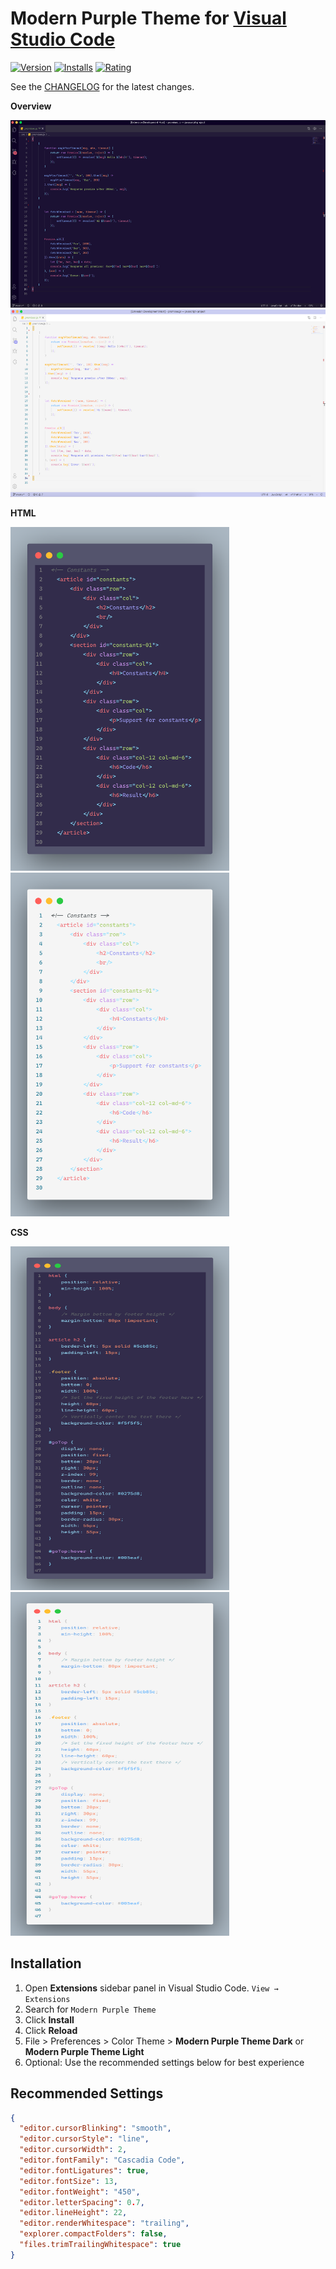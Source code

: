 # Modern Purple Theme for [Visual Studio Code](http://code.visualstudio.com)

[![Version](https://vsmarketplacebadge.apphb.com/version/nataliefruitema.modern-purple-theme.svg?label=Version&colorA=1b1133&colorB=381079)](https://marketplace.visualstudio.com/items?itemName=nataliefruitema.modern-purple-theme)
[![Installs](https://vsmarketplacebadge.apphb.com/installs/nataliefruitema.modern-purple-theme.svg?label=Installs&colorA=1b1133&colorB=381079)](https://marketplace.visualstudio.com/items?itemName=nataliefruitema.modern-purple-theme)
[![Rating](https://vsmarketplacebadge.apphb.com/rating-star/nataliefruitema.modern-purple-theme.svg?label=Rating&colorA=1b1133&colorB=381079)](https://marketplace.visualstudio.com/items?itemName=nataliefruitema.modern-purple-theme)

See the [CHANGELOG](CHANGELOG.md) for the latest changes.

**Overview**

<img alt="overview" src="https://raw.githubusercontent.com/nataliefruitema/modern-purple-theme/master/images/Overview_example_Dark.png" width="550px" height="300"/><img alt="overview" src="https://raw.githubusercontent.com/nataliefruitema/modern-purple-theme/master/images/Overview_example_Light.png" width="550px" height="300"/>


**HTML**

<img alt="html" src="https://raw.githubusercontent.com/nataliefruitema/modern-purple-theme/master/images/HTML_example_Dark.png" width="350px" height="550" height="700"/><img alt="html" src="https://raw.githubusercontent.com/nataliefruitema/modern-purple-theme/master/images/HTML_example_Light.png" width="350px" height="550"/>


**CSS**

<img alt="css" src="https://raw.githubusercontent.com/nataliefruitema/modern-purple-theme/master/images/CSS_example_Dark.png" width="350px" height="550" height="700"/><img alt="html" src="https://raw.githubusercontent.com/nataliefruitema/modern-purple-theme/master/images/CSS_example_Light.png" width="350px" height="550"/>


## Installation

1. Open **Extensions** sidebar panel in Visual Studio Code. `View → Extensions`
2. Search for `Modern Purple Theme`
3. Click **Install**
4. Click **Reload**
5. File > Preferences > Color Theme > **Modern Purple Theme Dark** or **Modern Purple Theme Light**
6. Optional: Use the recommended settings below for best experience

## Recommended Settings

```json
{
  "editor.cursorBlinking": "smooth",
  "editor.cursorStyle": "line",
  "editor.cursorWidth": 2,
  "editor.fontFamily": "Cascadia Code",
  "editor.fontLigatures": true,
  "editor.fontSize": 13,
  "editor.fontWeight": "450",
  "editor.letterSpacing": 0.7,
  "editor.lineHeight": 22,
  "editor.renderWhitespace": "trailing",
  "explorer.compactFolders": false,
  "files.trimTrailingWhitespace": true
}
```
